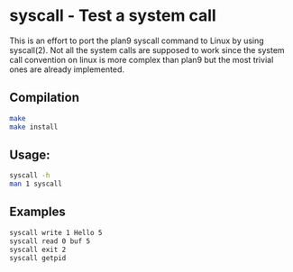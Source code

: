 # syscall - Test a system call

This is an effort to port the plan9 syscall command to Linux by using syscall(2). Not all the system calls are supposed to work since the system call convention on linux is more complex than plan9 but the most trivial ones are already implemented.

## Compilation

```bash
make
make install
```

## Usage:

```bash
syscall -h
man 1 syscall
```

## Examples

```bash
syscall write 1 Hello 5
syscall read 0 buf 5
syscall exit 2
syscall getpid
```
